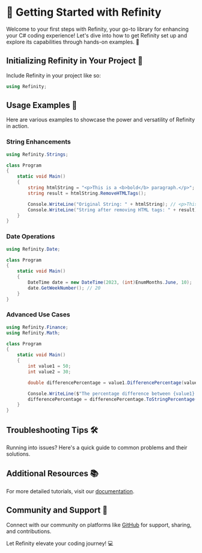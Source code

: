 # 🌟 Getting Started with Refinity

Welcome to your first steps with Refinity, your go-to library for enhancing your C# coding experience! Let's dive into how to get Refinity set up and explore its capabilities through hands-on examples. 🎉

## Initializing Refinity in Your Project 🔨

Include Refinity in your project like so:

```cs
using Refinity;
```

## Usage Examples 📖

Here are various examples to showcase the power and versatility of Refinity in action.

### String Enhancements

```cs
using Refinity.Strings;

class Program
{
    static void Main()
    {
        string htmlString = "<p>This is a <b>bold</b> paragraph.</p>";
        string result = htmlString.RemoveHTMLTags();

        Console.WriteLine("Original String: " + htmlString); // <p>This is a <b>bold</b> paragraph.</p>
        Console.WriteLine("String after removing HTML tags: " + result); // This is a bold paragraph.
    }
}
```

### Date Operations

```cs
using Refinity.Date;

class Program
{
    static void Main()
    {
        DateTime date = new DateTime(2023, (int)EnumMonths.June, 10);
        date.GetWeekNumber(); // 20
    }
}
```

### Advanced Use Cases

```cs
using Refinity.Finance;
using Refinity.Math;

class Program
{
    static void Main()
    {
        int value1 = 50;
        int value2 = 30;

        double differencePercentage = value1.DifferencePercentage(value2);

        Console.WriteLine($"The percentage difference between {value1} and {value2} is: {differencePercentage}%");  // 66,66666666666666%
        differencePercentage = differencePercentage.ToStringPercentage(); // 66,67%
    }
}
```

## Troubleshooting Tips 🛠️

Running into issues? Here's a quick guide to common problems and their solutions.

## Additional Resources 📚

For more detailed tutorials, visit our [documentation](../api/Refinity.html).

## Community and Support 🤗

Connect with our community on platforms like [GitHub](https://github.com/InfinitySoftware-House/Refinity) for support, sharing, and contributions.

Let Refinity elevate your coding journey! 💻

